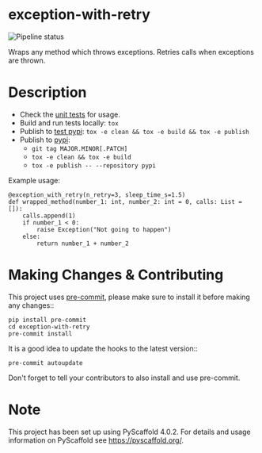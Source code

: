 exception-with-retry
====================
![Pipeline status](https://github.com/doruirimescu/exception-with-retry/actions/workflows/main.yml/badge.svg?branch=master) 


Wraps any method which throws exceptions. Retries calls when exceptions are thrown.


Description
===========

- Check the [unit tests](https://github.com/doruirimescu/exception-with-retry/blob/master/tests/test_1.py) for usage.
- Build and run tests locally: `tox`
- Publish to [test pypi](https://test.pypi.org/): `tox -e clean && tox -e build && tox -e publish`
- Publish to [pypi](https://pypi.org/project/exception-with-retry/): 
  * `git tag MAJOR.MINOR[.PATCH]`
  * `tox -e clean && tox -e build` 
  * `tox -e publish -- --repository pypi`
  
Example usage:
```python3
@exception_with_retry(n_retry=3, sleep_time_s=1.5)
def wrapped_method(number_1: int, number_2: int = 0, calls: List = []):
    calls.append(1)
    if number_1 < 0:
        raise Exception("Not going to happen")
    else:
        return number_1 + number_2
```

Making Changes & Contributing
=============================

This project uses [pre-commit](http://pre-commit.com/), please make sure to install it before making any
changes::

    pip install pre-commit
    cd exception-with-retry
    pre-commit install

It is a good idea to update the hooks to the latest version::

    pre-commit autoupdate

Don't forget to tell your contributors to also install and use pre-commit.


Note
====

This project has been set up using PyScaffold 4.0.2. For details and usage
information on PyScaffold see https://pyscaffold.org/.
